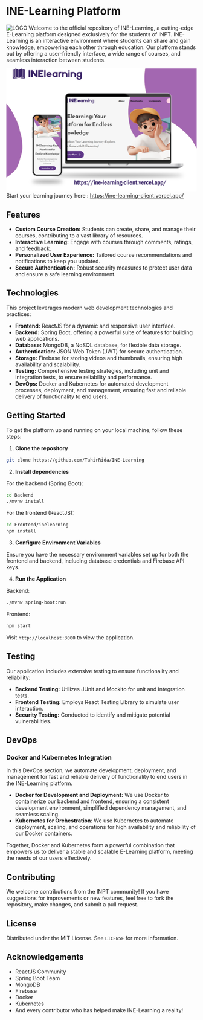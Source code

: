# INE-Learning Platform
![LOGO](inelogo.png)
Welcome to the official repository of INE-Learning, a cutting-edge E-Learning platform designed exclusively for the students of INPT. INE-Learning is an interactive environment where students can share and gain knowledge, empowering each other through education. Our platform stands out by offering a user-friendly interface, a wide range of courses, and seamless interaction between students.

![Landing Page](inelearningdesign.png)
Start your learning journey here : https://ine-learning-client.vercel.app/
## Features

- **Custom Course Creation:** Students can create, share, and manage their courses, contributing to a vast library of resources.
- **Interactive Learning:** Engage with courses through comments, ratings, and feedback.
- **Personalized User Experience:** Tailored course recommendations and notifications to keep you updated.
- **Secure Authentication:** Robust security measures to protect user data and ensure a safe learning environment.

## Technologies

This project leverages modern web development technologies and practices:

- **Frontend:** ReactJS for a dynamic and responsive user interface.
- **Backend:** Spring Boot, offering a powerful suite of features for building web applications.
- **Database:** MongoDB, a NoSQL database, for flexible data storage.
- **Authentication:** JSON Web Token (JWT) for secure authentication.
- **Storage:** Firebase for storing videos and thumbnails, ensuring high availability and scalability.
- **Testing:** Comprehensive testing strategies, including unit and integration tests, to ensure reliability and performance.
- **DevOps:** Docker and Kubernetes for automated development processes, deployment, and management, ensuring fast and reliable delivery of functionality to end users.


## Getting Started

To get the platform up and running on your local machine, follow these steps:

1. **Clone the repository**

```bash
git clone https://github.com/TahirRida/INE-Learning
```

2. **Install dependencies**

For the backend (Spring Boot):
```bash
cd Backend
./mvnw install
```

For the frontend (ReactJS):
```bash
cd Frontend/inelearning
npm install
```

3. **Configure Environment Variables**

Ensure you have the necessary environment variables set up for both the frontend and backend, including database credentials and Firebase API keys.

4. **Run the Application**

Backend:
```bash
./mvnw spring-boot:run
```

Frontend:
```bash
npm start
```

Visit `http://localhost:3000` to view the application.

## Testing

Our application includes extensive testing to ensure functionality and reliability:

- **Backend Testing:** Utilizes JUnit and Mockito for unit and integration tests.
- **Frontend Testing:** Employs React Testing Library to simulate user interaction.
- **Security Testing:** Conducted to identify and mitigate potential vulnerabilities.

## DevOps
### Docker and Kubernetes Integration

In this DevOps section, we automate development, deployment, and management for fast and reliable delivery of functionality to end users in the INE-Learning platform.

- **Docker for Development and Deployment:** We use Docker to containerize our backend and frontend, ensuring a consistent development environment, simplified dependency management, and seamless scaling.
- **Kubernetes for Orchestration**: We use Kubernetes to automate deployment, scaling, and operations for high availability and reliability of our Docker containers.

Together, Docker and Kubernetes form a powerful combination that empowers us to deliver a stable and scalable E-Learning platform, meeting the needs of our users effectively.


## Contributing

We welcome contributions from the INPT community! If you have suggestions for improvements or new features, feel free to fork the repository, make changes, and submit a pull request.

## License

Distributed under the MIT License. See `LICENSE` for more information.

## Acknowledgements

- ReactJS Community
- Spring Boot Team
- MongoDB
- Firebase
- Docker
- Kubernetes
- And every contributor who has helped make INE-Learning a reality!

